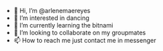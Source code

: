 - 👋 Hi, I’m @arlenemaereyes
- 👀 I’m interested in dancing
- 🌱 I’m currently learning the bitnami 
- 💞️ I’m looking to collaborate on my groupmates
- 📫 How to reach me just contact me in messenger 

<!---
arlenemaereyes/arlenemaereyes is a ✨ special ✨ repository because its `README.md` (this file) appears on your GitHub profile.
You can click the Preview link to take a look at your changes.
--->
